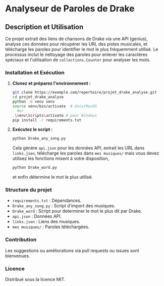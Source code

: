 # Analyseur de Paroles de Drake

## Description et Utilisation
Ce projet extrait des liens de chansons de Drake via une API (genius), analyse ces données pour récupérer les URL des pistes musicales, et télécharge les paroles pour identifier le mot le plus fréquemment utilisé. Le processus inclut le nettoyage des paroles pour enlever les caractères spéciaux et l'utilisation de `collections.Counter` pour analyser les mots.

### Installation et Exécution
1. **Clonez et préparez l'environnement :**
   ```bash
   git clone https://exemple.com/repertoire/projet_drake_analyse.git
   cd projet_drake_analyse
   python -m venv venv
   source venv/bin/activate  # Unix/MacOS 
     #or
   .\venv\Scripts\activate # pour Windows
   pip install -r requirements.txt
   ```

2. **Exécutez le script :**
   ```bash
   python Drake_any_song.py
   ```
   Cela génère `api.json` pour les données API, extrait les URL dans `links.json`, télécharge les paroles dans `mes musiques/` mais vous devez utilisez les fonctions misent à votre disposition, 
   ```bash
   python Drake_word.py
   ```
    et enfin détermine le mot le plus utilisé.

### Structure du projet
- `requirements.txt` : Dépendances.
- `Drake_any_song.py` : Script d'import des musiques.
- `Drake_word` : Script pour determiner le mot le plus dit par Drake.
- `api.json` : Données API.
- `links.json` : Liens des musiques.
- `mes musiques/` : Paroles téléchargées.

### Contribution
Les suggestions ou améliorations via pull requests ou issues sont bienvenues.

### Licence
Distribué sous la licence MIT.
